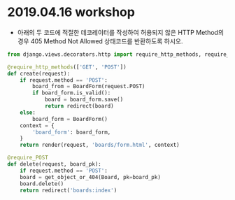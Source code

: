 # 2019.04.16 workshop





* 아래의 두 코드에 적절한 데코레이터를 작성하여 허용되지 않은 HTTP Method의 경우 405 Method Not Allowed 상태코드를 반환하도록 하시오.

```python
from django.views.decorators.http import require_http_methods, require_POST

@require_http_methods(['GET', 'POST'])
def create(request):
	if request.method == 'POST':
		board_from = BoardForm(request.POST)
		if board_form.is_valid():
			board = board_form.save()
			return redirect(board)
	else:
		board_form = BoardForm()
	context = {
		'board_form': board_form,
	}
	return render(request, 'boards/form.html', context)

@require_POST
def delete(request, board_pk):
	if request.method == 'POST':
	board = get_object_or_404(Board, pk=board_pk)
	board.delete()
	return redirect('boards:index')
```

